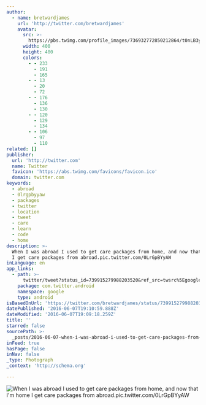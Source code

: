 ```yaml
---
author:
  - name: bretwardjames
    url: 'http://twitter.com/bretwardjames'
    avatar:
      src: >-
        https://pbs.twimg.com/profile_images/736932772850212864/t0nLB3ye_400x400.jpg
      width: 400
      height: 400
      colors:
        - - 233
          - 191
          - 165
        - - 13
          - 20
          - 72
        - - 176
          - 136
          - 130
        - - 120
          - 129
          - 134
        - - 106
          - 97
          - 110
related: []
publisher:
  url: 'http://twitter.com'
  name: Twitter
  favicon: 'https://abs.twimg.com/favicons/favicon.ico'
  domain: twitter.com
keywords:
  - abroad
  - 0lrgpbyyaw
  - packages
  - twitter
  - location
  - tweet
  - care
  - learn
  - code
  - home
description: >-
  When I was abroad I used to get care packages from home, and now that I'm home
  I get care packages from abroad.pic.twitter.com/0LrGpBYyAW
inLanguage: en
app_links:
  - path: >-
      twitter/tweet?status_id=739915279988203520&ref_src=twsrc%5Egoogle%7Ctwcamp%5Eandroidseo%7Ctwgr%5Estatus%7Ctwterm%5E739915279988203520
    package: com.twitter.android
    namespace: google
    type: android
isBasedOnUrl: 'https://twitter.com/bretwardjames/status/739915279988203520'
datePublished: '2016-06-07T19:10:59.888Z'
dateModified: '2016-06-07T19:09:18.259Z'
title: ''
starred: false
sourcePath: >-
  _posts/2016-06-07-when-i-was-abroad-i-used-to-get-care-packages-from-home-and.md
inFeed: true
hasPage: false
inNav: false
_type: Photograph
_context: 'http://schema.org'

---
```

![When I was abroad I used to get care packages from home, and now that I'm home I get care packages from abroad.pic.twitter.com/0LrGpBYyAW](https://pbs.twimg.com/media/CkS1AqRUYAEzpki.jpg:large)